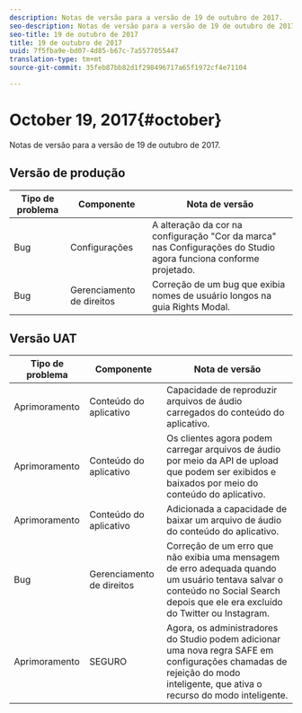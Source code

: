 ```yaml
---
description: Notas de versão para a versão de 19 de outubro de 2017.
seo-description: Notas de versão para a versão de 19 de outubro de 2017.
seo-title: 19 de outubro de 2017
title: 19 de outubro de 2017
uuid: 7f5fba9e-bd07-4d85-b67c-7a5577055447
translation-type: tm+mt
source-git-commit: 35feb87bb82d1f298496717a65f1972cf4e71104

---
```



# October 19, 2017{#october}

Notas de versão para a versão de 19 de outubro de 2017.

## Versão de produção

| **Tipo de problema** | **Componente** | **Nota de versão** |
|---|---|---|
| Bug | Configurações | A alteração da cor na configuração "Cor da marca" nas Configurações do Studio agora funciona conforme projetado. |
| Bug | Gerenciamento de direitos | Correção de um bug que exibia nomes de usuário longos na guia Rights Modal. |

## Versão UAT

| **Tipo de problema** | **Componente** | **Nota de versão** |
|---|---|---|
| Aprimoramento | Conteúdo do aplicativo | Capacidade de reproduzir arquivos de áudio carregados do conteúdo do aplicativo. |
| Aprimoramento | Conteúdo do aplicativo | Os clientes agora podem carregar arquivos de áudio por meio da API de upload que podem ser exibidos e baixados por meio do conteúdo do aplicativo. |
| Aprimoramento | Conteúdo do aplicativo | Adicionada a capacidade de baixar um arquivo de áudio do conteúdo do aplicativo. |
| Bug | Gerenciamento de direitos | Correção de um erro que não exibia uma mensagem de erro adequada quando um usuário tentava salvar o conteúdo no Social Search depois que ele era excluído do Twitter ou Instagram. |
| Aprimoramento | SEGURO | Agora, os administradores do Studio podem adicionar uma nova regra SAFE em configurações chamadas de rejeição do modo inteligente, que ativa o recurso do modo inteligente. |

